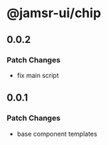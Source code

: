 # @jamsr-ui/chip

## 0.0.2

### Patch Changes

- fix main script

## 0.0.1

### Patch Changes

- base component templates
